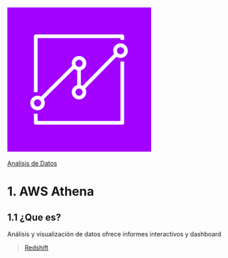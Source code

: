 ![Amazon QuickSight](../00_assets/Analisis%20de%20Datos/quicksight-logo.png)

[Analisis de Datos](../8-Analisis_de_Datos/)

# 1. AWS Athena

## 1.1 ¿Que es?

Análisis y visualización de datos ofrece informes interactivos y dashboard

>[Redshift](./redShift.md)